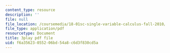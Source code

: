 ```yaml
---
content_type: resource
description: ''
file: null
file_location: /coursemedia/18-01sc-single-variable-calculus-fall-2010/f6a35623055206bd54a8c6d3f830cd5a_apzEJCsycVM.pdf
file_type: application/pdf
resourcetype: Document
title: 3play pdf file
uid: f6a35623-0552-06bd-54a8-c6d3f830cd5a
---
```

